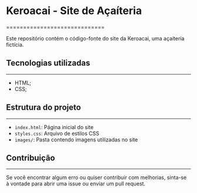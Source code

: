 # Keroacai - Site de Açaíteria
=============================

Este repositório contém o código-fonte do site da Keroacai, uma açaíteria fictícia.

## Tecnologias utilizadas
-------------------------

* HTML;
* CSS;

## Estrutura do projeto
-----------------------

* `index.html`: Página inicial do site
* `styles.css`: Arquivo de estilos CSS
* `images/`: Pasta contendo imagens utilizadas no site

## Contribuição
--------------

Se você encontrar algum erro ou quiser contribuir com melhorias, sinta-se à vontade para abrir uma issue ou enviar um pull request.
